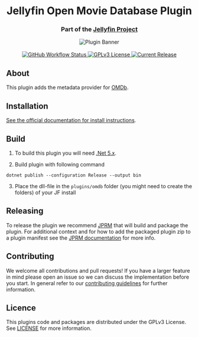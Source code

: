 <h1 align="center">Jellyfin Open Movie Database Plugin</h1>
<h3 align="center">Part of the <a href="https://jellyfin.org">Jellyfin Project</a></h3>

<p align="center">
<img alt="Plugin Banner" src="https://raw.githubusercontent.com/jellyfin/jellyfin-ux/master/plugins/SVG/jellyfin-plugin-omdb.svg?sanitize=true"/>
<br/>
<br/>
<a href="https://github.com/jellyfin/jellyfin-plugin-omdb/actions?query=workflow%3A%22Test+Build+Plugin%22">
<img alt="GitHub Workflow Status" src="https://img.shields.io/github/workflow/status/jellyfin/jellyfin-plugin-omdb/Test%20Build%20Plugin.svg">
</a>
<a href="https://github.com/jellyfin/jellyfin-plugin-omdb">
<img alt="GPLv3 License" src="https://img.shields.io/github/license/jellyfin/jellyfin-plugin-omdb.svg"/>
</a>
<a href="https://github.com/jellyfin/jellyfin-plugin-omdb/releases">
<img alt="Current Release" src="https://img.shields.io/github/release/jellyfin/jellyfin-plugin-omdb.svg"/>
</a>
</p>

## About

This plugin adds the metadata provider for [OMDb](https://www.omdbapi.com/).

## Installation

[See the official documentation for install instructions](https://jellyfin.org/docs/general/server/plugins/index.html#installing).

## Build

1. To build this plugin you will need [.Net 5.x](https://dotnet.microsoft.com/download/dotnet/5.0).

2. Build plugin with following command
  ```
  dotnet publish --configuration Release --output bin
  ```

3. Place the dll-file in the `plugins/omdb` folder (you might need to create the folders) of your JF install

## Releasing

To release the plugin we recommend [JPRM](https://github.com/oddstr13/jellyfin-plugin-repository-manager) that will build and package the plugin.
For additional context and for how to add the packaged plugin zip to a plugin manifest see the [JPRM documentation](https://github.com/oddstr13/jellyfin-plugin-repository-manager) for more info.

## Contributing

We welcome all contributions and pull requests! If you have a larger feature in mind please open an issue so we can discuss the implementation before you start.
In general refer to our [contributing guidelines](https://github.com/jellyfin/.github/blob/master/CONTRIBUTING.md) for further information.

## Licence

This plugins code and packages are distributed under the GPLv3 License. See [LICENSE](./LICENSE) for more information.
